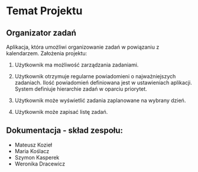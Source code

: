 # Temat Projektu
## Organizator zadań
Aplikacja, która umożliwi organizowanie zadań w powiązaniu z kalendarzem.
Założenia projektu:

1. Użytkownik ma możliwość zarządzania zadaniami.

2. Użytkownik otrzymuje regularne powiadomieni o najważniejszych zadaniach. Ilość powiadomień definiowana jest w ustawieniach aplikacji. System definiuje hierarchie zadań w oparciu priorytet.

3. Użytkownik może wyświetlić zadania zaplanowane na wybrany dzień.

4. Użytkownik może zapisać listę zadań.

## Dokumentacja - skład zespołu:
- Mateusz Kozieł
- Maria Koślacz
- Szymon Kasperek 
- Weronika Dracewicz
